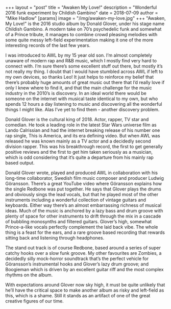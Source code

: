 +++
layout = "post"
title = "Awaken My Love!"
description = "Wonderful 2016 funk experiment by Childish Gambino"
date = 2018-07-09
author = "Mike Hadlow"
[params]
    image = "/img/awaken-my-love.jpg"
+++
"Awaken, My Love!" is the 2016 studio album by Donald Glover, under his stage name Childish Gambino. A modern take on 70’s psychedelic funk and somewhat of a Prince tribute, it manages to combine crowd pleasing melodies with some quite messy left-field experimentation making it one of the more interesting records of the last few years.

I was introduced to AWL by my 15 year old son. I’m almost completely unaware of modern rap and R&B music, which I mostly find very hard to connect with. I’m sure there’s some excellent stuff out there, but mostly it’s not really my thing. I doubt that I would have stumbled across AWL if left to my own devices, so thanks Leo! It just helps to reinforce my belief that there’s probably huge amounts of great music out there that I’d really love if only I knew where to find it, and that the main challenge for the music industry in the 2010’s is discovery. In an ideal world there would be someone on the internet with musical taste identical to my own, but who spends 12 hours a day listening to music and discovering all the wonderful things I might like. Alas I’ve yet to find them - another discovery problem.

Donald Glover is the cultural king of 2018. Actor, rapper, TV star and comedian. He took a leading role in the latest Star Wars universe film as Lando Calrissian and had the internet breaking release of his number one rap single, This is America, and its era defining video. But when AWL was released he was known mainly as a TV actor and a decidedly second division rapper. This was his breakthrough record, the first to get generally positive reviews and the first to get him taken seriously as a musician, which is odd considering that it’s quite a departure from his mainly rap based output.

Donald Glover wrote, played and produced AWL in collaboration with his long-time collaborator, Swedish film music composer and producer Ludwig Göransson. There’s a great YouTube video where Göransson explains how the single Redbone was put together. He says that Glover plays the drums and obviously sings the lead vocals, but that he played most of the other instruments including a wonderful collection of vintage guitars and keyboards. Either way there’s an almost embarrassing richness of musical ideas. Much of the music is anchored by a lazy bass and drum groove with plenty of space for other instruments to drift through the mix in a cascade of bubbling monosynths and filtered guitars. Glover’s high, somewhat Prince-a-like vocals perfectly complement the laid back vibe. The whole thing is a feast for the ears, and a rare groove based recording that rewards sitting back and listening through headphones.

The stand out track is of course Redbone, based around a series of super catchy hooks over a slow funk groove. My other favourites are Zombies, a decidedly silly mock-horror soundtrack that’s the perfect vehicle for Göransson’s instrumental hooks and Glover’s lazy drum groove; and Boogieman which is driven by an excellent guitar riff and the most complex rhythms on the album.

With expectations around Glover now sky high, it must be quite unlikely that he’ll have the critical space to make another album as risky and left-field as this, which is a shame. Still it stands as an artifact of one of the great creative figures of our time.
